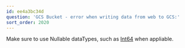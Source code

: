 ```yaml
---
id: ee4a3bc34d
question: 'GCS Bucket - error when writing data from web to GCS:'
sort_order: 2020
---
```


Make sure to use Nullable dataTypes, such as [Int64](https://pandas.pydata.org/docs/user_guide/integer_na.html) when appliable.

